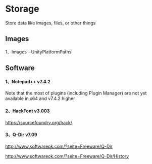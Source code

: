 # Storage
Store data like images, files, or other things

## Images
1、Images - UnityPlatformPaths

## Software

#### 1、Notepad++ v7.4.2
Note that the most of plugins (including Plugin Manager) are not yet available in x64 and v7.4.2 higher

#### 2、HackFont v3.003
https://sourcefoundry.org/hack/

#### 3、Q-Dir v7.09
http://www.softwareok.com/?seite=Freeware/Q-Dir

http://www.softwareok.com/?seite=Freeware/Q-Dir/History
